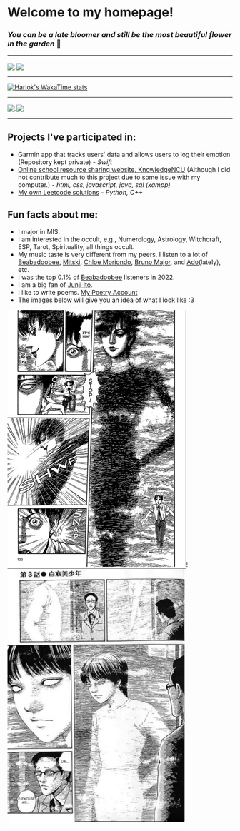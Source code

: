 # Welcome to my homepage!
### *You can be a late bloomer and still be the most beautiful flower in the garden* 🌸

---

<a href="https://github.com/anuraghazra/github-readme-stats">
  <img height=200 align="center" src="https://github-readme-stats.vercel.app/api?username=StevenWanglolz&include_all_commits=true&theme=dracula&rank_icon=github">
</a>
<a href="https://github.com/anuraghazra/convoychat">
  <img height=200 align="center" src="https://github-readme-stats.vercel.app/api/top-langs?username=StevenWanglolz&langs_count=8&card_width=300&layout=compact" />
</a>

---

[![Harlok's WakaTime stats](https://github-readme-stats.vercel.app/api/wakatime?username=StevenWanglolz&layout=compact)](https://github.com/anuraghazra/github-readme-stats)

---

<a href="https://github.com/anuraghazra/github-readme-stats">
  <img align="center" src="https://github-readme-stats.vercel.app/api/pin/?username=StevenWanglolz&repo=112_SA_Project_G2" />
</a>
<a href="https://github.com/anuraghazra/convoychat">
  <img align="center"s src="https://github-readme-stats.vercel.app/api/pin/?username=StevenWanglolz&repo=My_Leetcode_Journey" />
</a>

---

## Projects I've participated in:
- Garmin app that tracks users' data and allows users to log their emotion (Repository kept private) - *Swift*
- [Online school resource sharing website, KnowledgeNCU](https://github.com/StevenWanglolz/112_SA_project_G2) (Although I did not contribute much to this project due to some issue with my computer.) - *html, css, javascript, java, sql (xampp)*
- [My own Leetcode solutions](https://github.com/StevenWanglolz/My_Leetcode_Journey) - *Python, C++*
## Fun facts about me:
- I major in MIS.
- I am interested in the occult, e.g., Numerology, Astrology, Witchcraft, ESP, Tarot, Spirituality, all things occult.
- My music taste is very different from my peers. I listen to a lot of [Beabadoobee](https://www.youtube.com/@Beabadoobee), [Mitski](https://www.youtube.com/@mitskileaks), [Chloe Moriondo](https://www.youtube.com/@chloemoriondo), [Bruno Major](https://www.youtube.com/@MrBrunoMajor), and [Ado](https://www.youtube.com/@Ado1024)(lately), etc.
- I was the top 0.1% of [Beabadoobee](https://www.youtube.com/@Beabadoobee) listeners in 2022.
- I am a big fan of [Junji Ito](https://www.google.com/search?q=junji+ito&rlz=1C1ONGR_zh-TWTW1063TW1063&oq=junji+ito&gs_lcrp=EgZjaHJvbWUqDAgAECMYJxiABBiKBTIMCAAQIxgnGIAEGIoFMgwIARAuGEMYgAQYigUyBggCEEUYOzIMCAMQLhhDGIAEGIoFMgcIBBAAGIAEMgcIBRAAGIAEMgcIBhAuGIAEMgcIBxAAGIAEMgcICBAuGIAEMgcICRAAGIAE0gEIMTcwMmowajeoAgCwAgA&sourceid=chrome&ie=UTF-8).
- I like to write poems. [My Poetry Account](https://www.instagram.com/rayofhope_inthedark?igsh=bXFtYWt3MmhsZXdi&utm_source=qr)  
- The images below will give you an idea of what I look like :3  

<img src="./img/black_bishounen.jpg" alt="drawing" width="400" height="576"/>!<img src="./img/white_bishounen.png" alt="drawing" width="400" height="576"/>